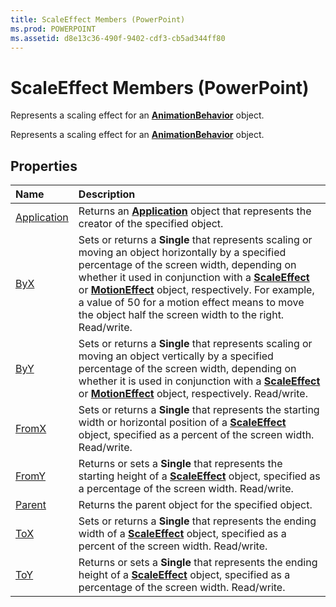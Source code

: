 ```yaml
---
title: ScaleEffect Members (PowerPoint)
ms.prod: POWERPOINT
ms.assetid: d8e13c36-490f-9402-cdf3-cb5ad344ff80
---
```



# ScaleEffect Members (PowerPoint)
Represents a scaling effect for an  **[AnimationBehavior](animationbehavior-object-powerpoint.md)** object.

Represents a scaling effect for an  **[AnimationBehavior](animationbehavior-object-powerpoint.md)** object.


## Properties



|**Name**|**Description**|
|:-----|:-----|
|[Application](scaleeffect-application-property-powerpoint.md)|Returns an  **[Application](application-object-powerpoint.md)** object that represents the creator of the specified object.|
|[ByX](scaleeffect-byx-property-powerpoint.md)|Sets or returns a  **Single** that represents scaling or moving an object horizontally by a specified percentage of the screen width, depending on whether it used in conjunction with a **[ScaleEffect](scaleeffect-object-powerpoint.md)** or **[MotionEffect](motioneffect-object-powerpoint.md)** object, respectively. For example, a value of 50 for a motion effect means to move the object half the screen width to the right. Read/write.|
|[ByY](scaleeffect-byy-property-powerpoint.md)|Sets or returns a  **Single** that represents scaling or moving an object vertically by a specified percentage of the screen width, depending on whether it is used in conjunction with a **[ScaleEffect](scaleeffect-object-powerpoint.md)** or **[MotionEffect](motioneffect-object-powerpoint.md)** object, respectively. Read/write.|
|[FromX](scaleeffect-fromx-property-powerpoint.md)|Sets or returns a  **Single** that represents the starting width or horizontal position of a **[ScaleEffect](scaleeffect-object-powerpoint.md)** object, specified as a percent of the screen width. Read/write.|
|[FromY](scaleeffect-fromy-property-powerpoint.md)|Returns or sets a  **Single** that represents the starting height of a **[ScaleEffect](scaleeffect-object-powerpoint.md)** object, specified as a percentage of the screen width. Read/write.|
|[Parent](scaleeffect-parent-property-powerpoint.md)|Returns the parent object for the specified object.|
|[ToX](scaleeffect-tox-property-powerpoint.md)|Sets or returns a  **Single** that represents the ending width of a **[ScaleEffect](scaleeffect-object-powerpoint.md)** object, specified as a percent of the screen width. Read/write.|
|[ToY](scaleeffect-toy-property-powerpoint.md)|Returns or sets a  **Single** that represents the ending height of a **[ScaleEffect](scaleeffect-object-powerpoint.md)** object, specified as a percentage of the screen width. Read/write.|

